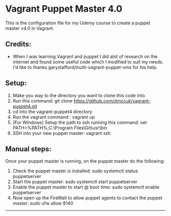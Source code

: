 Vagrant Puppet Master 4.0
==========================
This is the configuration file for my Udemy course to create a puppet master v4.0 in Vagrant.

Credits:
--------
 * When I was learning Vagrant and puppet I did alot of research on the internet and found some useful code which
   I modified to suit my needs. I'd like to thanks garystafford/multi-vagrant-puppet-vms for his help.

Setup:
--------
 1. Make you way to the directory you want to clone this code into.
 2. Run this command: git clone https://github.com/dmccuk/vagrant-puppet4.git
 3. cd into the vagrant-puppet4 directory
 4. Run the vagrant command : vagrant up
 5. (For Windows) Setup the path to ssh running this command: set PATH=%PATH%;C:\Program Files\Git\usr\bin
 6. SSH into your new puppet master: vagrant ssh

Manual steps:
--------
Once your puppet master is running, on the puppet master do the following:

 1. Check the puppet master is installed:
     sudo systemctl status puppetserver
 2. Start the puppet master:
     sudo systemctl start puppetserver
 3. Enable the puppet master to start @ boot time:
     sudo systemctl enable puppetserver
 4. Now open up the FireWall to allow puppet agents to contact the puppet master:
     sudo ufw allow 8140

---
